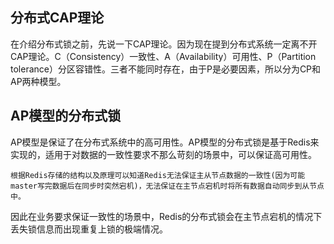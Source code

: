 ## 分布式CAP理论
在介绍分布式锁之前，先说一下CAP理论。因为现在提到分布式系统一定离不开CAP理论。C（Consistency）一致性、A（Availability）可用性、P（Partition tolerance）分区容错性。三者不能同时存在，由于P是必要因素，所以分为CP和AP两种模型。

## AP模型的分布式锁
AP模型是保证了在分布式系统中的高可用性。AP模型的分布式锁是基于Redis来实现的，适用于对数据的一致性要求不那么苛刻的场景中，可以保证高可用性。

`根据Redis存储的结构以及原理可以知道Redis无法保证主从节点数据的一致性(因为可能master写完数据后在同步时突然宕机)，无法保证在主节点宕机时将所有数据自动同步到从节点中。`



因此在业务要求保证一致性的场景中，Redis的分布式锁会在主节点宕机的情况下丢失锁信息而出现重复上锁的极端情况。
